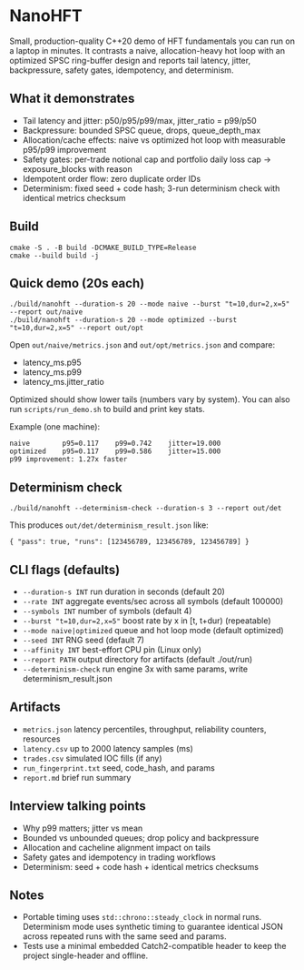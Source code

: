 # NanoHFT

Small, production-quality C++20 demo of HFT fundamentals you can run on a laptop in minutes. It contrasts a naive, allocation-heavy hot loop with an optimized SPSC ring-buffer design and reports tail latency, jitter, backpressure, safety gates, idempotency, and determinism.

## What it demonstrates

- Tail latency and jitter: p50/p95/p99/max, jitter_ratio = p99/p50
- Backpressure: bounded SPSC queue, drops, queue_depth_max
- Allocation/cache effects: naive vs optimized hot loop with measurable p95/p99 improvement
- Safety gates: per-trade notional cap and portfolio daily loss cap → exposure_blocks with reason
- Idempotent order flow: zero duplicate order IDs
- Determinism: fixed seed + code hash; 3-run determinism check with identical metrics checksum

## Build

```
cmake -S . -B build -DCMAKE_BUILD_TYPE=Release
cmake --build build -j
```

## Quick demo (20s each)

```
./build/nanohft --duration-s 20 --mode naive --burst "t=10,dur=2,x=5" --report out/naive
./build/nanohft --duration-s 20 --mode optimized --burst "t=10,dur=2,x=5" --report out/opt
```

Open `out/naive/metrics.json` and `out/opt/metrics.json` and compare:

- latency_ms.p95
- latency_ms.p99
- latency_ms.jitter_ratio

Optimized should show lower tails (numbers vary by system). You can also run `scripts/run_demo.sh` to build and print key stats.

Example (one machine):

```
naive        p95=0.117    p99=0.742    jitter=19.000
optimized    p95=0.117    p99=0.586    jitter=15.000
p99 improvement: 1.27x faster
```

## Determinism check

```
./build/nanohft --determinism-check --duration-s 3 --report out/det
```

This produces `out/det/determinism_result.json` like:

```
{ "pass": true, "runs": [123456789, 123456789, 123456789] }
```

## CLI flags (defaults)

- `--duration-s INT` run duration in seconds (default 20)
- `--rate INT` aggregate events/sec across all symbols (default 100000)
- `--symbols INT` number of symbols (default 4)
- `--burst "t=10,dur=2,x=5"` boost rate by x in [t, t+dur) (repeatable)
- `--mode naive|optimized` queue and hot loop mode (default optimized)
- `--seed INT` RNG seed (default 7)
- `--affinity INT` best-effort CPU pin (Linux only)
- `--report PATH` output directory for artifacts (default ./out/run)
- `--determinism-check` run engine 3x with same params, write determinism_result.json

## Artifacts

- `metrics.json` latency percentiles, throughput, reliability counters, resources
- `latency.csv` up to 2000 latency samples (ms)
- `trades.csv` simulated IOC fills (if any)
- `run_fingerprint.txt` seed, code_hash, and params
- `report.md` brief run summary

## Interview talking points

- Why p99 matters; jitter vs mean
- Bounded vs unbounded queues; drop policy and backpressure
- Allocation and cacheline alignment impact on tails
- Safety gates and idempotency in trading workflows
- Determinism: seed + code hash + identical metrics checksums

## Notes

- Portable timing uses `std::chrono::steady_clock` in normal runs. Determinism mode uses synthetic timing to guarantee identical JSON across repeated runs with the same seed and params.
- Tests use a minimal embedded Catch2-compatible header to keep the project single-header and offline.
